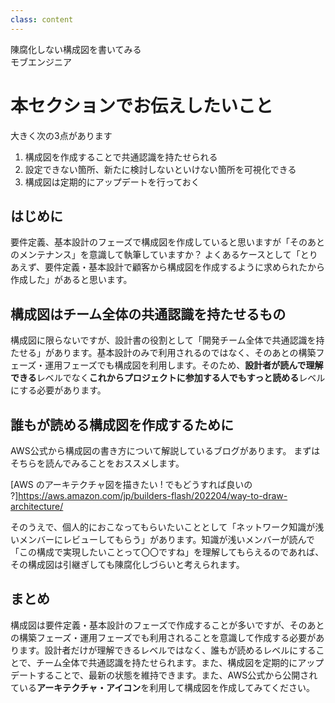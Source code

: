 ```yaml
---
class: content
---
```


<div class="doc-header">
  <div class="doc-title">陳腐化しない構成図を書いてみる</div>
  <div class="doc-author">モブエンジニア</div>
</div>

# 本セクションでお伝えしたいこと

大きく次の3点があります

1. 構成図を作成することで共通認識を持たせられる
2. 設定できない箇所、新たに検討しないといけない箇所を可視化できる
3. 構成図は定期的にアップデートを行っておく

## はじめに

要件定義、基本設計のフェーズで構成図を作成していると思いますが「そのあとのメンテナンス」を意識して執筆していますか？
よくあるケースとして「とりあえず、要件定義・基本設計で顧客から構成図を作成するように求められたから作成した」があると思います。

## 構成図はチーム全体の共通認識を持たせるもの

構成図に限らないですが、設計書の役割として「開発チーム全体で共通認識を持たせる」があります。基本設計のみで利用されるのではなく、そのあとの構築フェーズ・運用フェーズでも構成図を利用します。そのため、**設計者が読んで理解できる**レベルでなく**これからプロジェクトに参加する人でもすっと読める**レベルにする必要があります。

## 誰もが読める構成図を作成するために

AWS公式から構成図の書き方について解説しているブログがあります。
まずはそちらを読んでみることをおススメします。

[AWS のアーキテクチャ図を描きたい ! でもどうすれば良いの ?]https://aws.amazon.com/jp/builders-flash/202204/way-to-draw-architecture/

そのうえで、個人的におこなってもらいたいこととして「ネットワーク知識が浅いメンバーにレビューしてもらう」があります。知識が浅いメンバーが読んで「この構成で実現したいことって〇〇ですね」を理解してもらえるのであれば、その構成図は引継ぎしても陳腐化しづらいと考えられます。

## まとめ

構成図は要件定義・基本設計のフェーズで作成することが多いですが、そのあとの構築フェーズ・運用フェーズでも利用されることを意識して作成する必要があります。設計者だけが理解できるレベルではなく、誰もが読めるレベルにすることで、チーム全体で共通認識を持たせられます。また、構成図を定期的にアップデートすることで、最新の状態を維持できます。また、AWS公式から公開されている**アーキテクチャ・アイコン**を利用して構成図を作成してみてください。